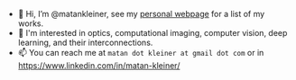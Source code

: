 - 👋 Hi, I’m @matankleiner, see my [personal webpage](https://matankleiner.github.io/) for a list of my works. 
- 👀 I'm interested in optics, computational imaging, computer vision, deep learning, and their interconnections.   
- 📫 You can reach me at `matan dot kleiner at gmail dot com` or in https://www.linkedin.com/in/matan-kleiner/

<!---
matankleiner/matankleiner is a ✨ special ✨ repository because its `README.md` (this file) appears on your GitHub profile.
You can click the Preview link to take a look at your changes.
--->
